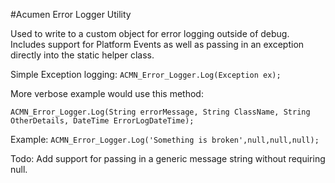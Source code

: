 #Acumen Error Logger Utility

Used to write to a custom object for error logging outside of debug.  
Includes support for Platform Events as well as passing in an exception directly into the static helper class.

Simple Exception logging:
`ACMN_Error_Logger.Log(Exception ex);`

More verbose example would use this method:

`ACMN_Error_Logger.Log(String errorMessage, String ClassName, String OtherDetails, DateTime ErrorLogDateTime);`

Example:
`ACMN_Error_Logger.Log('Something is broken',null,null,null);`

Todo: Add support for passing in a generic message string without requiring null.